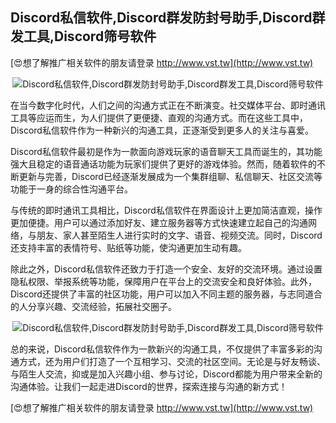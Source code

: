## **Discord私信软件,Discord群发防封号助手,Discord群发工具,Discord筛号软件**

[😍想了解推广相关软件的朋友请登录 http://www.vst.tw](http://www.vst.tw)

 <center><img src="https://vst.tw/MP4/tuiguang/png/5.png" alt="Discord私信软件,Discord群发防封号助手,Discord群发工具,Discord筛号软件"></center>

在当今数字化时代，人们之间的沟通方式正在不断演变。社交媒体平台、即时通讯工具等应运而生，为人们提供了更便捷、直观的沟通方式。而在这些工具中，Discord私信软件作为一种新兴的沟通工具，正逐渐受到更多人的关注与喜爱。

Discord私信软件最初是作为一款面向游戏玩家的语音聊天工具而诞生的，其功能强大且稳定的语音通话功能为玩家们提供了更好的游戏体验。然而，随着软件的不断更新与完善，Discord已经逐渐发展成为一个集群组聊、私信聊天、社区交流等功能于一身的综合性沟通平台。

与传统的即时通讯工具相比，Discord私信软件在界面设计上更加简洁直观，操作更加便捷。用户可以通过添加好友、建立服务器等方式快速建立起自己的沟通网络，与朋友、家人甚至陌生人进行实时的文字、语音、视频交流。同时，Discord还支持丰富的表情符号、贴纸等功能，使沟通更加生动有趣。

除此之外，Discord私信软件还致力于打造一个安全、友好的交流环境。通过设置隐私权限、举报系统等功能，保障用户在平台上的交流安全和良好体验。此外，Discord还提供了丰富的社区功能，用户可以加入不同主题的服务器，与志同道合的人分享兴趣、交流经验，拓展社交圈子。

 <center><img src="https://vst.tw/MP4/tuiguang/png/0.png" alt="Discord私信软件,Discord群发防封号助手,Discord群发工具,Discord筛号软件"></center>

总的来说，Discord私信软件作为一款新兴的沟通工具，不仅提供了丰富多彩的沟通方式，还为用户们打造了一个互相学习、交流的社区空间。无论是与好友畅谈、与陌生人交流，抑或是加入兴趣小组、参与讨论，Discord都能为用户带来全新的沟通体验。让我们一起走进Discord的世界，探索连接与沟通的新方式！

[😍想了解推广相关软件的朋友请登录 http://www.vst.tw](http://www.vst.tw)



